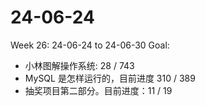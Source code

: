 # 24-06-24
Week 26: 24-06-24 to 24-06-30
Goal:
- 小林图解操作系统: 28 / 743
- MySQL 是怎样运行的，目前进度 310 / 389
- 抽奖项目第二部分。目前进度：11 / 19
